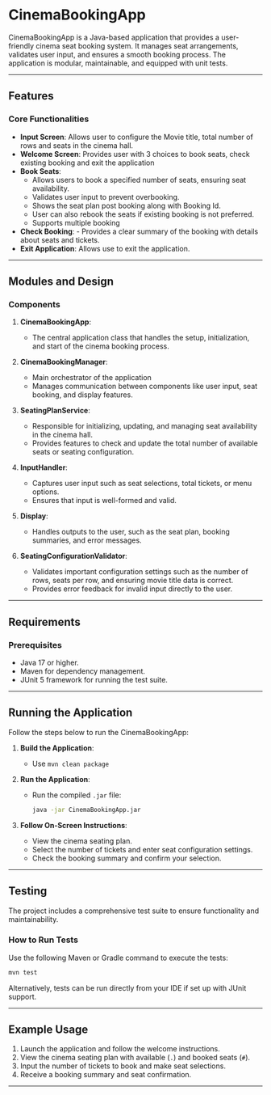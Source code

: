# CinemaBookingApp

CinemaBookingApp is a Java-based application that provides a user-friendly cinema seat booking system. It manages seat arrangements, validates user input, and ensures a smooth booking process. The application is modular, maintainable, and equipped with unit tests.

---

## Features

### Core Functionalities
- **Input Screen**: Allows user to configure the Movie title, total number of rows and seats in the cinema hall.
- **Welcome Screen**: Provides user with 3 choices to book seats, check existing booking and exit the application
- **Book Seats**:
    - Allows users to book a specified number of seats, ensuring seat availability.
    - Validates user input to prevent overbooking.
    - Shows the seat plan post booking along with Booking Id.
    - User can also rebook the seats if existing booking is not preferred.
    - Supports multiple booking
- **Check Booking**: - Provides a clear summary of the booking with details about seats and tickets.
- **Exit Application**: Allows use to exit the application.

---

## Modules and Design

### Components

1. **CinemaBookingApp**:
    - The central application class that handles the setup, initialization, and start of the cinema booking process.

2. **CinemaBookingManager**:
    - Main orchestrator of the application
    - Manages communication between components like user input, seat booking, and display features.

3. **SeatingPlanService**:
    - Responsible for initializing, updating, and managing seat availability in the cinema hall.
    - Provides features to check and update the total number of available seats or seating configuration.

4. **InputHandler**:
    - Captures user input such as seat selections, total tickets, or menu options.
    - Ensures that input is well-formed and valid.

5. **Display**:
    - Handles outputs to the user, such as the seat plan, booking summaries, and error messages.

6. **SeatingConfigurationValidator**:
    - Validates important configuration settings such as the number of rows, seats per row, and ensuring movie title data is correct.
    - Provides error feedback for invalid input directly to the user.

---

## Requirements

### Prerequisites
- Java 17 or higher.
- Maven for dependency management.
- JUnit 5 framework for running the test suite.

---

## Running the Application

Follow the steps below to run the CinemaBookingApp:

1. **Build the Application**:
    - Use `mvn clean package` 

2. **Run the Application**:
    - Run the compiled `.jar` file:
      ```bash
      java -jar CinemaBookingApp.jar
      ```

3. **Follow On-Screen Instructions**:
    - View the cinema seating plan.
    - Select the number of tickets and enter seat configuration settings.
    - Check the booking summary and confirm your selection.

---

## Testing

The project includes a comprehensive test suite to ensure functionality and maintainability.

### How to Run Tests
Use the following Maven or Gradle command to execute the tests:
```bash
mvn test
```
Alternatively, tests can be run directly from your IDE if set up with JUnit support.

---

## Example Usage

1. Launch the application and follow the welcome instructions.
2. View the cinema seating plan with available (`.`) and booked seats (`#`).
3. Input the number of tickets to book and make seat selections.
4. Receive a booking summary and seat confirmation.

---

